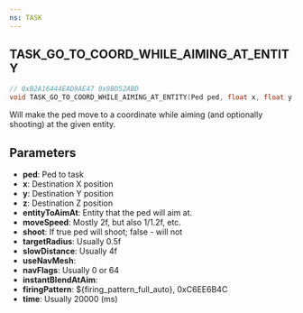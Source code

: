 ```yaml
---
ns: TASK
---
```

## TASK_GO_TO_COORD_WHILE_AIMING_AT_ENTITY

```c
// 0xB2A16444EAD9AE47 0x9BD52ABD
void TASK_GO_TO_COORD_WHILE_AIMING_AT_ENTITY(Ped ped, float x, float y, float z, Entity entityToAimAt, float moveSpeed, BOOL shoot, float targetRadius, float slowDistance, BOOL useNavMesh, int navFlags, BOOL instantBlendAtAim, Hash firingPattern, int time);
```

Will make the ped move to a coordinate while aiming (and optionally shooting) at the given entity.

## Parameters
* **ped**: Ped to task 
* **x**: Destination X position
* **y**: Destination Y position
* **z**: Destination Z position
* **entityToAimAt**: Entity that the ped will aim at.
* **moveSpeed**: Mostly 2f, but also 1/1.2f, etc.
* **shoot**: If true ped will shoot; false - will not
* **targetRadius**: Usually 0.5f
* **slowDistance**: Usually 4f
* **useNavMesh**: 
* **navFlags**: Usually 0 or 64
* **instantBlendAtAim**: 
* **firingPattern**: ${firing_pattern_full_auto}, 0xC6EE6B4C
* **time**: Usually 20000 (ms)

